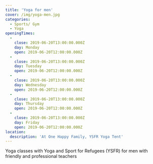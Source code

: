 ```yaml
---
title: 'Yoga for men'
cover: /img/yoga-men.jpg
categories:
  - Sports/ Gym
  - Yoga
openingTimes:
  - 
    close: 2019-06-20T13:00:00.000Z
    day: Monday
    open: 2019-06-20T12:00:00.000Z
  - 
    close: 2019-06-20T13:00:00.000Z
    day: Tuesday
    open: 2019-06-20T12:00:00.000Z
  - 
    close: 2019-06-20T13:00:00.000Z
    day: Wednesday
    open: 2019-06-20T12:00:00.000Z
  - 
    close: 2019-06-20T13:00:00.000Z
    day: Thursday
    open: 2019-06-20T12:00:00.000Z
  - 
    close: 2019-06-20T13:00:00.000Z
    day: Friday
    open: 2019-06-20T12:00:00.000Z
location:
  description: 'At One Happy Family, YSFR Yoga Tent'
---
```


Yoga classes with Yoga and Sport for Refugees (YSFR) for men with friendly and professional teachers
